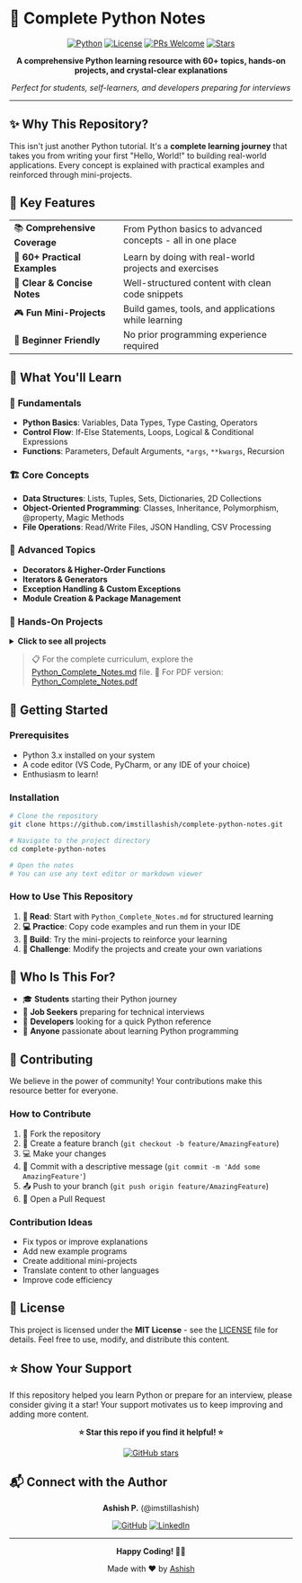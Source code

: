 # 🐍 Complete Python Notes

<div align="center">
  
  [![Python](https://img.shields.io/badge/Python-3.x-blue.svg)](https://www.python.org/) [![License](https://img.shields.io/badge/License-MIT-green.svg)](LICENSE) [![PRs Welcome](https://img.shields.io/badge/PRs-welcome-brightgreen.svg)](https://github.com/imstillashish/complete-python-notes/pulls)
  [![Stars](https://img.shields.io/github/stars/imstillashish/complete-python-notes?style=social)](https://github.com/imstillashish/complete-python-notes/stargazers)
  
  **A comprehensive Python learning resource with 60+ topics, hands-on projects, and crystal-clear explanations**
  
  *Perfect for students, self-learners, and developers preparing for interviews*

</div>

---

## ✨ Why This Repository?

This isn't just another Python tutorial. It's a **complete learning journey** that takes you from writing your first "Hello, World!" to building real-world applications. Every concept is explained with practical examples and reinforced through mini-projects.

## 🎯 Key Features

<table>
  <tr>
    <td>📚 <b>Comprehensive Coverage</b></td>
    <td>From Python basics to advanced concepts - all in one place</td>
  </tr>
  <tr>
    <td>🔨 <b>60+ Practical Examples</b></td>
    <td>Learn by doing with real-world projects and exercises</td>
  </tr>
  <tr>
    <td>📝 <b>Clear & Concise Notes</b></td>
    <td>Well-structured content with clean code snippets</td>
  </tr>
  <tr>
    <td>🎮 <b>Fun Mini-Projects</b></td>
    <td>Build games, tools, and applications while learning</td>
  </tr>
  <tr>
    <td>👶 <b>Beginner Friendly</b></td>
    <td>No prior programming experience required</td>
  </tr>
</table>

## 📖 What You'll Learn

### 🌱 **Fundamentals**
- **Python Basics**: Variables, Data Types, Type Casting, Operators
- **Control Flow**: If-Else Statements, Loops, Logical & Conditional Expressions
- **Functions**: Parameters, Default Arguments, `*args`, `**kwargs`, Recursion

### 🏗️ **Core Concepts**
- **Data Structures**: Lists, Tuples, Sets, Dictionaries, 2D Collections
- **Object-Oriented Programming**: Classes, Inheritance, Polymorphism, @property, Magic Methods
- **File Operations**: Read/Write Files, JSON Handling, CSV Processing

### 🚀 **Advanced Topics**
- **Decorators & Higher-Order Functions**
- **Iterators & Generators**
- **Exception Handling & Custom Exceptions**
- **Module Creation & Package Management**

### 🎯 **Hands-On Projects**

<details>
<summary><b>Click to see all projects</b></summary>

- 🎮 **Games**
  - Madlibs Story Generator
  - Hangman Word Game
  - Rock-Paper-Scissors
  - Slot Machine Simulator
  - Dice Rolling Game
  
- 🛠️ **Tools & Utilities**
  - Calculator Application
  - Unit Converter
  - Banking System
  - Quiz Application
  - Encryption Tool
  
- ⏰ **Time-Based Applications**
  - Countdown Timer
  - Alarm Clock
  - And many more!

</details>

> 📋 For the complete curriculum, explore the [Python_Complete_Notes.md](Python_Complete_Notes.md) file.
> 📃 For PDF version: [Python_Complete_Notes.pdf](Python_Complete_Notes.pdf)

## 🚀 Getting Started

### Prerequisites
- Python 3.x installed on your system
- A code editor (VS Code, PyCharm, or any IDE of your choice)
- Enthusiasm to learn!

### Installation

```bash
# Clone the repository
git clone https://github.com/imstillashish/complete-python-notes.git

# Navigate to the project directory
cd complete-python-notes

# Open the notes
# You can use any text editor or markdown viewer
```

### How to Use This Repository

1. **📖 Read**: Start with `Python_Complete_Notes.md` for structured learning
2. **💻 Practice**: Copy code examples and run them in your IDE
3. **🔧 Build**: Try the mini-projects to reinforce your learning
4. **🎯 Challenge**: Modify the projects and create your own variations

## 👥 Who Is This For?

- 🎓 **Students** starting their Python journey
- 💼 **Job Seekers** preparing for technical interviews
- 🔄 **Developers** looking for a quick Python reference
- 🚀 **Anyone** passionate about learning Python programming

## 🤝 Contributing

We believe in the power of community! Your contributions make this resource better for everyone.

### How to Contribute

1. 🍴 Fork the repository
2. 🌿 Create a feature branch (`git checkout -b feature/AmazingFeature`)
3. 💻 Make your changes
4. 📝 Commit with a descriptive message (`git commit -m 'Add some AmazingFeature'`)
5. 📤 Push to your branch (`git push origin feature/AmazingFeature`)
6. 🔄 Open a Pull Request

### Contribution Ideas
- Fix typos or improve explanations
- Add new example programs
- Create additional mini-projects
- Translate content to other languages
- Improve code efficiency

## 📜 License

This project is licensed under the **MIT License** - see the [LICENSE](LICENSE) file for details. Feel free to use, modify, and distribute this content.

## ⭐ Show Your Support

If this repository helped you learn Python or prepare for an interview, please consider giving it a star! Your support motivates us to keep improving and adding more content.

<div align="center">
  
  **⭐ Star this repo if you find it helpful! ⭐**
  
  [![GitHub stars](https://img.shields.io/github/stars/imstillashish/complete-python-notes?style=social)](https://github.com/imstillashish/complete-python-notes/stargazers)
  
</div>

## 📬 Connect with the Author

<div align="center">
  <b>Ashish P.</b> (@imstillashish)
</div>

<div align="center">
  
  [![GitHub](https://img.shields.io/badge/GitHub-100000?style=for-the-badge&logo=github&logoColor=white)](https://github.com/imstillashish) [![LinkedIn](https://img.shields.io/badge/LinkedIn-0077B5?style=for-the-badge&logo=linkedin&logoColor=white)](https://www.linkedin.com/in/imstillashish)
  
</div>

---

<div align="center">
  
  **Happy Coding! 🐍✨**
  
  Made with ❤️ by [Ashish](https://github.com/imstillashish)
  
</div>